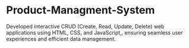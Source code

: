 # Product-Managment-System
Developed interactive CRUD (Create, Read, Update, Delete) web applications using HTML, CSS, and JavaScript,, ensuring seamless user experiences and efficient data management.
